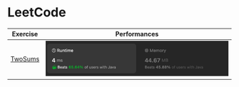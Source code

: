 # LeetCode

| Exercise                                                   | Performances                      |
|------------------------------------------------------------|-----------------------------------|
| [TwoSums](src/main/java/leetcode/f0001_0100/e0001_two_sum) | ![0001.png](Screenshots/0001.png) |
